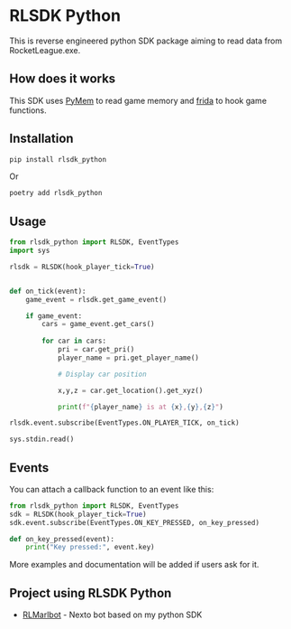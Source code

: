 # RLSDK Python

This is reverse engineered python SDK package aiming to read data from RocketLeague.exe.

## How does it works 
This SDK uses [PyMem](https://pypi.org/project/Pymem/) to read game memory and [frida](https://frida.re/docs/home/) to hook game functions. 

## Installation

```bash
pip install rlsdk_python
```
Or
```bash
poetry add rlsdk_python
```

## Usage

```python
from rlsdk_python import RLSDK, EventTypes
import sys

rlsdk = RLSDK(hook_player_tick=True)


def on_tick(event):
    game_event = rlsdk.get_game_event()

    if game_event:
        cars = game_event.get_cars()
        
        for car in cars:
            pri = car.get_pri()
            player_name = pri.get_player_name()

            # Display car position

            x,y,z = car.get_location().get_xyz()

            print(f"{player_name} is at {x},{y},{z}")

rlsdk.event.subscribe(EventTypes.ON_PLAYER_TICK, on_tick)

sys.stdin.read()

```

## Events

You can attach a callback function to an event like this:

```python
from rlsdk_python import RLSDK, EventTypes
sdk = RLSDK(hook_player_tick=True)
sdk.event.subscribe(EventTypes.ON_KEY_PRESSED, on_key_pressed)

def on_key_pressed(event):
    print("Key pressed:", event.key)

```

More examples and documentation will be added if users ask for it.




## Project using RLSDK Python

- [RLMarlbot](https://github.com/MarlBurroW/RLMarlbot) - Nexto bot based on my python SDK




